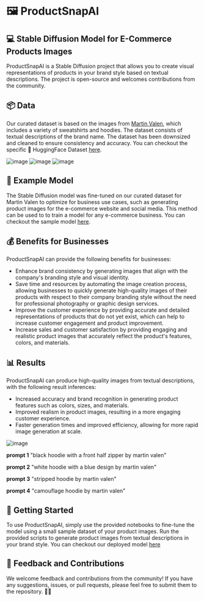# 🖼️ ProductSnapAI
## 💻 Stable Diffusion Model for E-Commerce Products Images

ProductSnapAI is a Stable Diffusion project that allows you to create visual representations of products in your brand style based on textual descriptions. The project is open-source and welcomes contributions from the community.

## 📦 Data
Our curated dataset is based on the images from [Martin Valen](https://martinvalen.com/en/sweatshirts-hoodies), which includes a variety of sweatshirts and hoodies. The dataset consists of textual descriptions of the brand name. The dataset has been downsized and cleaned to ensure consistency and accuracy. You can checkout the specific 🤗 HuggingFace Dataset [here](https://huggingface.co/datasets/Ali-fb/martin_valen_dataset).

![image](https://user-images.githubusercontent.com/37101144/228462176-5d862ead-bebf-432a-8342-7c2208f51df9.png)
![image](https://user-images.githubusercontent.com/37101144/228462236-94a4e540-6750-44a1-9d45-cfaffc8ab968.png)
![image](https://user-images.githubusercontent.com/37101144/228462262-17695ab8-2af5-44c2-8c45-ec295ccebfb0.png)


## 🤖 Example Model
The Stable Diffusion model was fine-tuned on our curated dataset for Martin Valen to optimize for business use cases, such as generating product images for the e-commerce website and social media. This method can be used to to train a model for any e-commerce business. You can checkout the sample model [here](https://huggingface.co/Ali-fb/sd_martin_valen-model-v1-2_400).

## 💰 Benefits for Businesses

ProductSnapAI can provide the following benefits for businesses:

- Enhance brand consistency by generating images that align with the company's branding style and visual identity.
- Save time and resources by automating the image creation process, allowing businesses to quickly generate high-quality images of their products with respect to their company branding style without the need for professional photography or graphic design services.
- Improve the customer experience by providing accurate and detailed representations of products that do not yet exist, which can help to increase customer engagement and product improvement.
- Increase sales and customer satisfaction by providing engaging and realistic product images that accurately reflect the product's features, colors, and materials.


## 📊 Results

ProductSnapAI can produce high-quality images from textual descriptions, with the following result inferences:

- Increased accuracy and brand recognition in generating product features such as colors, sizes, and materials.
- Improved realism in product images, resulting in a more engaging customer experience.
- Faster generation times and improved efficiency, allowing for more rapid image generation at scale.

![image](https://user-images.githubusercontent.com/37101144/228463036-88de373c-60ac-4bfe-8e01-a9b271843a59.png)

**prompt 1** "black hoodie with a front half zipper by martin valen"

**prompt 2** "white hoodie with a blue design by martin valen"

**prompt 3** "stripped hoodie by martin valen"

**prompt 4** "camouflage hoodie by martin valen"

## 🚀 Getting Started

To use ProductSnapAI, simply use the provided notebooks to fine-tune the model using a small sample dataset of your product images. Run the provided scripts to generate product images from textual descriptions in your brand style. You can checkout our deployed model [here](https://huggingface.co/spaces/Ali-fb/Ali-fb-sd_martin_valen-model-v1-2_400)

## 💬 Feedback and Contributions

We welcome feedback and contributions from the community! If you have any suggestions, issues, or pull requests, please feel free to submit them to the repository. 🧑‍💻


